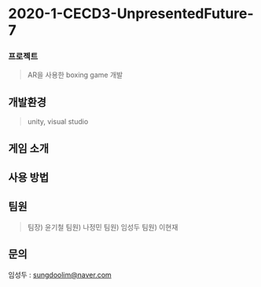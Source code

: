 # 2020-1-CECD3-UnpresentedFuture-7

### 프로젝트
> AR을 사용한 boxing game 개발

## 개발환경
> unity, visual studio

## 게임 소개

## 사용 방법

## 팀원

> 팀장) 윤기철
> 팀원) 나정민
> 팀원) 임성두
> 팀원) 이현재

## 문의
임성두 : [sungdoolim@naver.com](mailto:sungdoolim@naver.com)
